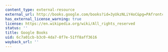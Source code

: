 ```yaml
---
content_type: external-resource
external_url: http://books.google.com/books?id=3yUkzNLiY4oC&pg=PAfrontcover
has_external_license_warning: true
license: https://en.wikipedia.org/wiki/All_rights_reserved
status: ''
title: Google Books
uid: 6c7a01cb-b3c0-4da7-8f7e-51ff8aff3616
wayback_url: ''
---
```

